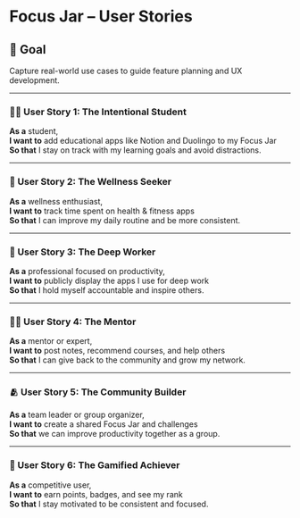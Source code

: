 # Focus Jar – User Stories

## 🎯 Goal
Capture real-world use cases to guide feature planning and UX development.

---

### 🧑‍💻 User Story 1: The Intentional Student
**As a** student,  
**I want to** add educational apps like Notion and Duolingo to my Focus Jar  
**So that** I stay on track with my learning goals and avoid distractions.

---

### 🧘 User Story 2: The Wellness Seeker  
**As a** wellness enthusiast,  
**I want to** track time spent on health & fitness apps  
**So that** I can improve my daily routine and be more consistent.

---

### 🧠 User Story 3: The Deep Worker  
**As a** professional focused on productivity,  
**I want to** publicly display the apps I use for deep work  
**So that** I hold myself accountable and inspire others.

---

### 🧑‍🏫 User Story 4: The Mentor  
**As a** mentor or expert,  
**I want to** post notes, recommend courses, and help others  
**So that** I can give back to the community and grow my network.

---

### 🫂 User Story 5: The Community Builder  
**As a** team leader or group organizer,  
**I want to** create a shared Focus Jar and challenges  
**So that** we can improve productivity together as a group.

---

### 👑 User Story 6: The Gamified Achiever  
**As a** competitive user,  
**I want to** earn points, badges, and see my rank  
**So that** I stay motivated to be consistent and focused.

